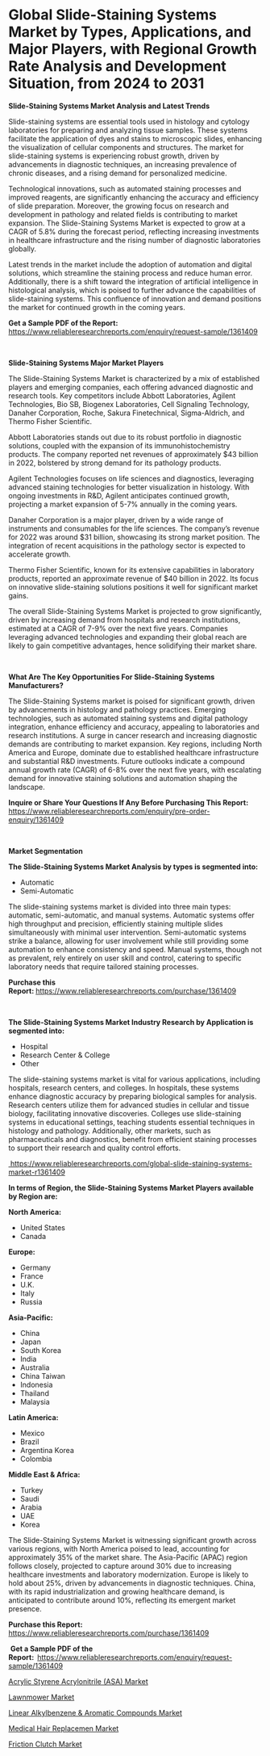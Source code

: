 <p><h1>Global Slide-Staining Systems Market by Types, Applications, and Major Players, with Regional Growth Rate Analysis and Development Situation, from 2024 to 2031</h1></p><p><strong>Slide-Staining Systems Market Analysis and Latest Trends</strong></p>
<p><p>Slide-staining systems are essential tools used in histology and cytology laboratories for preparing and analyzing tissue samples. These systems facilitate the application of dyes and stains to microscopic slides, enhancing the visualization of cellular components and structures. The market for slide-staining systems is experiencing robust growth, driven by advancements in diagnostic techniques, an increasing prevalence of chronic diseases, and a rising demand for personalized medicine.</p><p>Technological innovations, such as automated staining processes and improved reagents, are significantly enhancing the accuracy and efficiency of slide preparation. Moreover, the growing focus on research and development in pathology and related fields is contributing to market expansion. The Slide-Staining Systems Market is expected to grow at a CAGR of 5.8% during the forecast period, reflecting increasing investments in healthcare infrastructure and the rising number of diagnostic laboratories globally.</p><p>Latest trends in the market include the adoption of automation and digital solutions, which streamline the staining process and reduce human error. Additionally, there is a shift toward the integration of artificial intelligence in histological analysis, which is poised to further advance the capabilities of slide-staining systems. This confluence of innovation and demand positions the market for continued growth in the coming years.</p></p>
<p><strong>Get a Sample PDF of the Report:&nbsp;</strong> <a href="https://www.reliableresearchreports.com/enquiry/request-sample/1361409">https://www.reliableresearchreports.com/enquiry/request-sample/1361409</a></p>
<p>&nbsp;</p>
<p><strong>Slide-Staining Systems Major Market Players</strong></p>
<p><p>The Slide-Staining Systems Market is characterized by a mix of established players and emerging companies, each offering advanced diagnostic and research tools. Key competitors include Abbott Laboratories, Agilent Technologies, Bio SB, Biogenex Laboratories, Cell Signaling Technology, Danaher Corporation, Roche, Sakura Finetechnical, Sigma-Aldrich, and Thermo Fisher Scientific.</p><p>Abbott Laboratories stands out due to its robust portfolio in diagnostic solutions, coupled with the expansion of its immunohistochemistry products. The company reported net revenues of approximately $43 billion in 2022, bolstered by strong demand for its pathology products.</p><p>Agilent Technologies focuses on life sciences and diagnostics, leveraging advanced staining technologies for better visualization in histology. With ongoing investments in R&D, Agilent anticipates continued growth, projecting a market expansion of 5-7% annually in the coming years.</p><p>Danaher Corporation is a major player, driven by a wide range of instruments and consumables for the life sciences. The company’s revenue for 2022 was around $31 billion, showcasing its strong market position. The integration of recent acquisitions in the pathology sector is expected to accelerate growth.</p><p>Thermo Fisher Scientific, known for its extensive capabilities in laboratory products, reported an approximate revenue of $40 billion in 2022. Its focus on innovative slide-staining solutions positions it well for significant market gains.</p><p>The overall Slide-Staining Systems Market is projected to grow significantly, driven by increasing demand from hospitals and research institutions, estimated at a CAGR of 7-9% over the next five years. Companies leveraging advanced technologies and expanding their global reach are likely to gain competitive advantages, hence solidifying their market share.</p></p>
<p>&nbsp;</p>
<p><strong>What Are The Key Opportunities For Slide-Staining Systems Manufacturers?</strong></p>
<p><p>The Slide-Staining Systems market is poised for significant growth, driven by advancements in histology and pathology practices. Emerging technologies, such as automated staining systems and digital pathology integration, enhance efficiency and accuracy, appealing to laboratories and research institutions. A surge in cancer research and increasing diagnostic demands are contributing to market expansion. Key regions, including North America and Europe, dominate due to established healthcare infrastructure and substantial R&D investments. Future outlooks indicate a compound annual growth rate (CAGR) of 6-8% over the next five years, with escalating demand for innovative staining solutions and automation shaping the landscape.</p></p>
<p><strong>Inquire or Share Your Questions If Any Before Purchasing This Report:</strong> <a href="https://www.reliableresearchreports.com/enquiry/pre-order-enquiry/1361409">https://www.reliableresearchreports.com/enquiry/pre-order-enquiry/1361409</a></p>
<p>&nbsp;</p>
<p><strong>Market Segmentation</strong></p>
<p><strong>The Slide-Staining Systems Market Analysis by types is segmented into:</strong></p>
<p><ul><li>Automatic</li><li>Semi-Automatic</li></ul></p>
<p><p>The slide-staining systems market is divided into three main types: automatic, semi-automatic, and manual systems. Automatic systems offer high throughput and precision, efficiently staining multiple slides simultaneously with minimal user intervention. Semi-automatic systems strike a balance, allowing for user involvement while still providing some automation to enhance consistency and speed. Manual systems, though not as prevalent, rely entirely on user skill and control, catering to specific laboratory needs that require tailored staining processes.</p></p>
<p><strong>Purchase this Report:&nbsp;</strong><a href="https://www.reliableresearchreports.com/purchase/1361409">https://www.reliableresearchreports.com/purchase/1361409</a></p>
<p>&nbsp;</p>
<p><strong>The Slide-Staining Systems Market Industry Research by Application is segmented into:</strong></p>
<p><ul><li>Hospital</li><li>Research Center & College</li><li>Other</li></ul></p>
<p><p>The slide-staining systems market is vital for various applications, including hospitals, research centers, and colleges. In hospitals, these systems enhance diagnostic accuracy by preparing biological samples for analysis. Research centers utilize them for advanced studies in cellular and tissue biology, facilitating innovative discoveries. Colleges use slide-staining systems in educational settings, teaching students essential techniques in histology and pathology. Additionally, other markets, such as pharmaceuticals and diagnostics, benefit from efficient staining processes to support their research and quality control efforts.</p></p>
<p><a href="https://www.reliableresearchreports.com/global-slide-staining-systems-market-r1361409">&nbsp;https://www.reliableresearchreports.com/global-slide-staining-systems-market-r1361409</a></p>
<p><strong>In terms of Region, the Slide-Staining Systems Market Players available by Region are:</strong></p>
<p>
    <p> <strong> North America: </strong>
        <ul>
            <li>United States</li>
            <li>Canada</li>
        </ul>
        </p> 
    <p> <strong> Europe: </strong>
        <ul>
            <li>Germany</li>
            <li>France</li>
            <li>U.K.</li>
            <li>Italy</li>
            <li>Russia</li>
        </ul>
        </p> 
    <p> <strong> Asia-Pacific: </strong>
        <ul>
            <li>China</li>
            <li>Japan</li>
            <li>South Korea</li>
            <li>India</li>
            <li>Australia</li>
            <li>China Taiwan</li>
            <li>Indonesia</li>
            <li>Thailand</li>
            <li>Malaysia</li>
        </ul>
        </p> 
    <p> <strong> Latin America: </strong>
        <ul>
            <li>Mexico</li>
            <li>Brazil</li>
            <li>Argentina Korea</li>
            <li>Colombia</li>
        </ul>
        </p> 
    <p> <strong> Middle East & Africa: </strong>
        <ul>
            <li>Turkey</li>
            <li>Saudi</li>
            <li>Arabia</li>
            <li>UAE</li>
            <li>Korea</li>
        </ul>
    </p>
    </p>
<p><p>The Slide-Staining Systems Market is witnessing significant growth across various regions, with North America poised to lead, accounting for approximately 35% of the market share. The Asia-Pacific (APAC) region follows closely, projected to capture around 30% due to increasing healthcare investments and laboratory modernization. Europe is likely to hold about 25%, driven by advancements in diagnostic techniques. China, with its rapid industrialization and growing healthcare demand, is anticipated to contribute around 10%, reflecting its emergent market presence.</p></p>
<p><strong>Purchase this Report: </strong><a href="https://www.reliableresearchreports.com/purchase/1361409">https://www.reliableresearchreports.com/purchase/1361409</a></p>
<p>&nbsp;<strong>Get a Sample PDF of the Report:&nbsp;&nbsp;</strong><a href="https://www.reliableresearchreports.com/enquiry/request-sample/1361409">https://www.reliableresearchreports.com/enquiry/request-sample/1361409</a></p>
<p><strong></strong></p>
<p><p><a href="https://issuu.com/reportprime-2/docs/acrylic-styrene-acrylonitrile-asa-m_e92e5533b6da88">Acrylic Styrene Acrylonitrile (ASA) Market</a></p><p><a href="https://www.linkedin.com/pulse/lawnmower-industry-analysis-report-its-market-size-growing-r0m8c?trackingId=wf%2BWxlx5S6ypyWDXigKPSA%3D%3D">Lawnmower Market</a></p><p><a href="https://issuu.com/reportprime-2/docs/linear-alkylbenzene-aromatic-compou_24b2a7e2515f55">Linear Alkylbenzene & Aromatic Compounds Market</a></p><p><a href="https://github.com/olyy49keyt/Market-Research-Report-List-1/blob/main/medical-hair-replacemen-market.md">Medical Hair Replacemen Market</a></p><p><a href="https://www.linkedin.com/pulse/friction-clutch-market-overview-regional-outlook-competitive-wmnke?trackingId=9IdZ9GgbS627bPF3eEXwIQ%3D%3D">Friction Clutch Market</a></p></p>